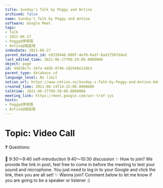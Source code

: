 ```yaml
---
title: Sunday's Talk by Peggy and Antina
archived: false
name: Sunday's Talk by Peggy and Antina
software: Google Meet
tags:
- Talk
- 2021-06-27
- Peggy@李明霈
- Antina@張庭瑄
indexDate: 2021-06-27
parent_database_id: e9339446-880f-4ef0-8ad7-8ad1f507dded
last_edited_time: 2021-06-27T09:29:00.0000000
object: page
id: 44658c7c-16fa-4dd5-8796-102940e216b3
parent_type: database_id
language_level: No limit
notion_url: https://www.notion.so/Sunday-s-Talk-by-Peggy-and-Antina-44658c7c16fa4dd58796102940e216b3
created_time: 2021-06-14T14:15:00.0000000
talktime: 2021-06-27T09:30:00.0000000
meeting_link: https://meet.google.com/uor-traf-jys
hosts:
- Peggy@李明霈
- Antina@張庭瑄
---
```


# Topic: Video Call  
❓
Questions:
   
   
   
   
   
📅
9:30～9:40 self-introduction
9:40～10:30 discussion
✨
How to join?
We provide the link in post, feel free to come in before the meeting to test your sound and microphone. You just need to log in to your Google and click the link, then you are all set!
✨
Wanna join?
Comment below to let me know if you are going to be a speaker or listener :)

